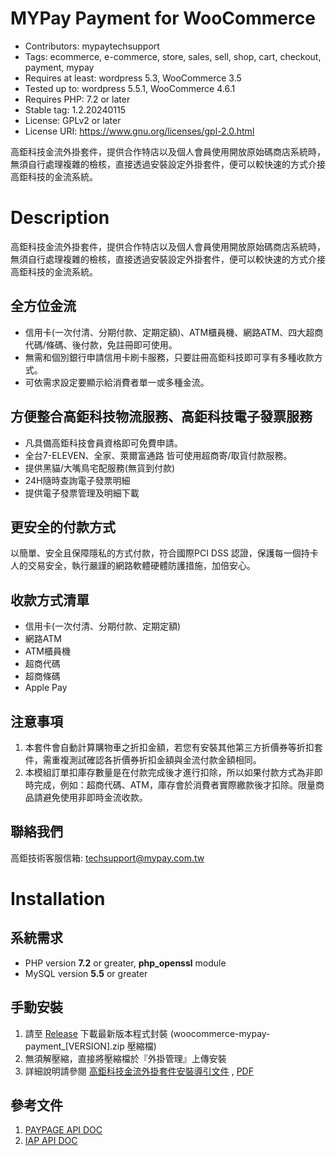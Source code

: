 ﻿# MYPay Payment for WooCommerce
* Contributors: mypaytechsupport
* Tags: ecommerce, e-commerce, store, sales, sell, shop, cart, checkout, payment, mypay
* Requires at least: wordpress 5.3, WooCommerce 3.5
* Tested up to: wordpress 5.5.1, WooCommerce 4.6.1
* Requires PHP: 7.2 or later
* Stable tag: 1.2.20240115
* License: GPLv2 or later
* License URI: https://www.gnu.org/licenses/gpl-2.0.html

高鉅科技金流外掛套件，提供合作特店以及個人會員使用開放原始碼商店系統時，無須自行處理複雜的檢核，直接透過安裝設定外掛套件，便可以較快速的方式介接高鉅科技的金流系統。

# Description

高鉅科技金流外掛套件，提供合作特店以及個人會員使用開放原始碼商店系統時，無須自行處理複雜的檢核，直接透過安裝設定外掛套件，便可以較快速的方式介接高鉅科技的金流系統。

## 全方位金流
* 信用卡(一次付清、分期付款、定期定額)、ATM櫃員機、網路ATM、四大超商代碼/條碼、後付款，免註冊即可使用。
* 無需和個別銀行申請信用卡刷卡服務，只要註冊高鉅科技即可享有多種收款方式。
* 可依需求設定要顯示給消費者單一或多種金流。

## 方便整合高鉅科技物流服務、高鉅科技電子發票服務
* 凡具備高鉅科技會員資格即可免費申請。
* 全台7-ELEVEN、全家、萊爾富通路 皆可使用超商寄/取貨付款服務。
* 提供黑貓/大嘴鳥宅配服務(無貨到付款)
* 24H隨時查詢電子發票明細
* 提供電子發票管理及明細下載

## 更安全的付款方式
以簡單、安全且保障隱私的方式付款，符合國際PCI DSS 認證，保護每一個持卡人的交易安全，執行嚴謹的網路軟體硬體防護措施，加倍安心。

## 收款方式清單
* 信用卡(一次付清、分期付款、定期定額)
* 網路ATM
* ATM櫃員機
* 超商代碼
* 超商條碼
* Apple Pay

## 注意事項
1. 本套件會自動計算購物車之折扣金額，若您有安裝其他第三方折價券等折扣套件，需重複測試確認各折價券折扣金額與金流付款金額相同。
1. 本模組訂單扣庫存數量是在付款完成後才進行扣除，所以如果付款方式為非即時完成，例如：超商代碼、ATM，庫存會於消費者實際繳款後才扣除。限量商品請避免使用非即時金流收款。

## 聯絡我們
  高鉅技術客服信箱: techsupport@mypay.com.tw


# Installation

## 系統需求

* PHP version **7.2** or greater, **php_openssl** module
* MySQL version **5.5** or greater

## 手動安裝
1. 請至 [Release](https://github.com/jyyan/woocommerce-mypay-payment/releases) 下載最新版本程式封裝 (woocommerce-mypay-payment_[VERSION].zip 壓縮檔)
2. 無須解壓縮，直接將壓縮檔於『外掛管理』上傳安裝
3. 詳細說明請參閱 [高鉅科技金流外掛套件安裝導引文件](https://github.com/jyyan/woocommerce-mypay-payment/blob/master/DOC/mypay-woocommerce-payment-gateway-install.md) , [PDF](https://github.com/jyyan/woocommerce-mypay-payment/blob/master/DOC/mypay-woocommerce-payment-gateway-install.pdf)

## 參考文件
1. [PAYPAGE API DOC](https://doc.usecase.cc/Payment/Store/)
2. [IAP API DOC](https://doc.usecase.cc/IAP-V2/Store/) 
